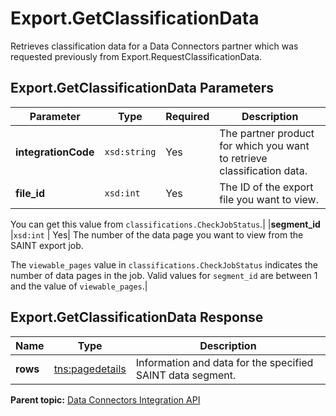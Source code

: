 # Export.GetClassificationData

Retrieves classification data for a Data Connectors partner which was requested previously from Export.RequestClassificationData.

## Export.GetClassificationData Parameters

|Parameter|Type|Required|Description|
|---------|----|--------|-----------|
|**integrationCode** |`xsd:string` | Yes| The partner product for which you want to retrieve classification data.|
|**file\_id** |`xsd:int` | Yes| The ID of the export file you want to view.

 You can get this value from `classifications.CheckJobStatus`.|
|**segment\_id** |`xsd:int` | Yes| The number of the data page you want to view from the SAINT export job.

 The `viewable_pages` value in `classifications.CheckJobStatus` indicates the number of data pages in the job. Valid values for `segment_id` are between 1 and the value of `viewable_pages`.|

## Export.GetClassificationData Response

|Name|Type|Description|
|----|----|-----------|
|**rows** |[tns:pagedetails](../../../saint_api/data_types/r_pagedetails.md#) | Information and data for the specified SAINT data segment.|

**Parent topic:** [Data Connectors Integration API](../../Genesis_API/integration_api/c_genesis_api_integrate.md)

